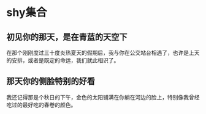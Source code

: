 
# shy集合

## 初见你的那天，是在青蓝的天空下

在那个刚刚度过三十度炎热夏天的假期后，我与你在公交站台相遇了，也许是上天的安排，或者是既定的命运，我们就此相识了。

## 那天你的侧脸特别的好看

我还记得那是个秋日的下午，金色的太阳铺满在你躺在河边的脸上，特别像我曾经吃过的最好吃的春卷的颜色。